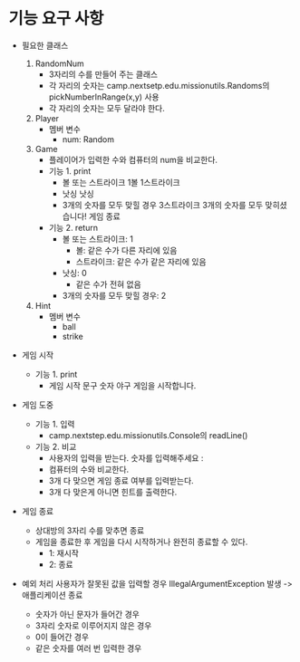 # 기능 요구 사항

* 필요한 클래스
    1. RandomNum
        * 3자리의 수를 만들어 주는 클래스
        * 각 자리의 숫자는 camp.nextsetp.edu.missionutils.Randoms의 pickNumberInRange(x,y) 사용
        * 각 자리의 숫자는 모두 달라야 한다.
    2. Player
        * 멤버 변수
            * num: Random
    3. Game
        * 플레이어가 입력한 수와 컴퓨터의 num을 비교한다.
        * 기능 1. print
            * 볼 또는 스트라이크
              1볼 1스트라이크
            * 낫싱
              낫싱
            * 3개의 숫자를 모두 맞힐 경우
              3스트라이크
              3개의 숫자를 모두 맞히셨습니다! 게임 종료
        * 기능 2. return
            * 볼 또는 스트라이크: 1
                * 볼: 같은 수가 다른 자리에 있음
                * 스트라이크: 같은 수가 같은 자리에 있음
            * 낫싱: 0
                * 같은 수가 전혀 없음
            * 3개의 숫자를 모두 맞힐 경우: 2
    4. Hint
        * 멤버 변수
            * ball
            * strike

* 게임 시작
    * 기능 1. print
        * 게임 시작 문구
          숫자 야구 게임을 시작합니다.

* 게임 도중
    * 기능 1. 입력
        * camp.nextstep.edu.missionutils.Console의 readLine()
    * 기능 2. 비교
        * 사용자의 입력을 받는다.
          숫자를 입력해주세요 :
        * 컴퓨터의 수와 비교한다.
        * 3개 다 맞으면 게임 종료 여부를 입력받는다.
        * 3개 다 맞은게 아니면 힌트를 출력한다.

* 게임 종료
    * 상대방의 3자리 수를 맞추면 종료
    * 게임을 종료한 후 게임을 다시 시작하거나 완전히 종료할 수 있다.
        * 1: 재시작
        * 2: 종료

* 예외 처리
  사용자가 잘못된 값을 입력할 경우 IllegalArgumentException 발생 -> 애플리케이션 종료
    * 숫자가 아닌 문자가 들어간 경우
    * 3자리 숫자로 이루어지지 않은 경우
    * 0이 들어간 경우
    * 같은 숫자를 여러 번 입력한 경우
